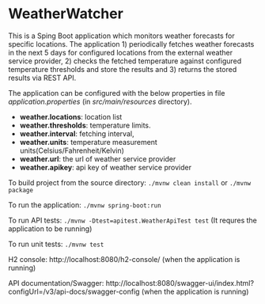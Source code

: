 # WeatherWatcher

This is a Sping Boot application which monitors weather forecasts for specific locations. The application 1) periodically fetches weather forecasts in the next 5 days for configured locations from the external weather service provider, 2) checks the fetched temperature against configured temperature thresholds and store the results and 3) returns the stored results via REST API. 

The application can be configured with the below properties in file *application.properties* (in *src/main/resources* directory). 
- **weather.locations**: location list
- **weather.thresholds**: temperature limits.  
- **weather.interval**: fetching interval,
- **weather.units**: temperature measurement units(Celsius/Fahrenheit/Kelvin) 
- **weather.url**: the url of weather service provider 
- **weather.apikey**: api key of weather service provider

To build project from the source directory: `./mvnw clean install` or `./mvnw package`

To run the application: `./mvnw spring-boot:run`

To run API tests: `./mvnw -Dtest=apitest.WeatherApiTest test` (It requres the application to be running)

To run unit tests: `./mvnw test`

H2 console: http://localhost:8080/h2-console/ (when the application is running)

API documentation/Swagger: http://localhost:8080/swagger-ui/index.html?configUrl=/v3/api-docs/swagger-config (when the application is running)  
